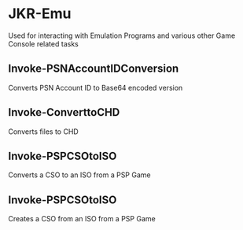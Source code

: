 # JKR-Emu
Used for interacting with Emulation Programs and various other Game Console related tasks


## Invoke-PSNAccountIDConversion
Converts PSN Account ID to Base64 encoded version

## Invoke-ConverttoCHD
Converts files to CHD

## Invoke-PSPCSOtoISO
Converts a CSO to an ISO from a PSP Game

## Invoke-PSPCSOtoISO
Creates a CSO from an ISO from a PSP Game
